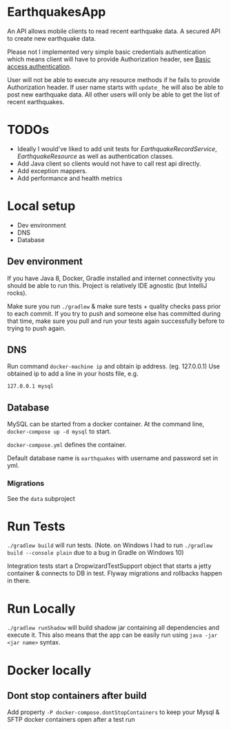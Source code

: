 EarthquakesApp
================================
An API allows mobile clients to read recent earthquake data. 
A secured API to create new earthquake data.

Please not I implemented very simple basic credentials authentication which means client
will have to provide Authorization header,
see [Basic access authentication](https://en.wikipedia.org/wiki/Basic_access_authentication).

User will not be able to execute any resource methods if he fails to provide Authorization header.
If user name starts with `update_` he will also be able to post new earthquake data.
All other users will only be able to get the list of recent earthquakes.


# TODOs
- Ideally I would've liked to add unit tests for _EarthquakeRecordService_, _EarthquakeResource_ 
as well as authentication classes.
- Add Java client so clients would not have to call rest api directly.
- Add exception mappers.
- Add performance and health metrics
  
# Local setup

* Dev environment
* DNS
* Database

## Dev environment
If you have Java 8, Docker, Gradle installed and internet connectivity you should be able to run this.
Project is relatively IDE agnostic (but IntelliJ rocks).
 
Make sure you run `./gradlew` & make sure tests + quality checks pass prior to each commit.  If you try to push and 
someone else has committed during that time, make sure you pull and run your tests again successfully before to trying 
to push again.

## DNS
Run command `docker-machine ip` and obtain ip address. (eg. 127.0.0.1)
Use obtained ip to add a line in your  hosts file, e.g.
```
127.0.0.1 mysql
```

## Database
MySQL can be started from a docker container.  At the command line, `docker-compose up -d mysql` to start.

`docker-compose.yml` defines the container. 

Default database name is `earthquakes` with username and password set in yml.  

### Migrations
See the `data` subproject

# Run Tests
`./gradlew build` will run tests.
(Note. on Windows I had to run `./gradlew build --console plain` due to a bug in Gradle on Windows 10)

Integration tests start a DropwizardTestSupport object that starts a jetty container & connects to DB in test. 
Flyway migrations and rollbacks happen in there.

 # Run Locally
 `./gradlew runShadow` will build shadow jar containing all dependencies and execute it.
  This also means that the app can be easily run using `java -jar <jar name>` syntax.

# Docker locally
## Dont stop containers after build
Add property `-P docker-compose.dontStopContainers` to keep your Mysql & SFTP docker containers open after a test run